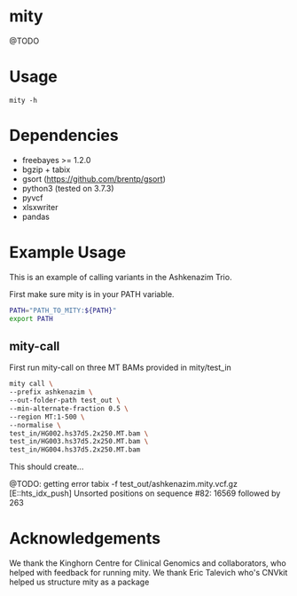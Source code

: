 # mity
@TODO

# Usage
    mity -h

# Dependencies
* freebayes >= 1.2.0
* bgzip + tabix
* gsort (https://github.com/brentp/gsort)
* python3 (tested on 3.7.3)
* pyvcf
* xlsxwriter
* pandas

# Example Usage
This is an example of calling variants in the Ashkenazim Trio.

First make sure mity is in your PATH variable.

```bash
PATH="PATH_TO_MITY:${PATH}"
export PATH
```

## mity-call
First run mity-call on three MT BAMs provided in mity/test_in

```bash
mity call \
--prefix ashkenazim \
--out-folder-path test_out \
--min-alternate-fraction 0.5 \
--region MT:1-500 \
--normalise \
test_in/HG002.hs37d5.2x250.MT.bam \
test_in/HG003.hs37d5.2x250.MT.bam \
test_in/HG004.hs37d5.2x250.MT.bam 
```

This should create...

@TODO: 
getting error tabix -f test_out/ashkenazim.mity.vcf.gz
[E::hts_idx_push] Unsorted positions on sequence #82: 16569 followed by 263

# Acknowledgements
We thank the Kinghorn Centre for Clinical Genomics and collaborators, who helped
with feedback for running mity. 
We thank Eric Talevich who's CNVkit helped us structure mity as a package
